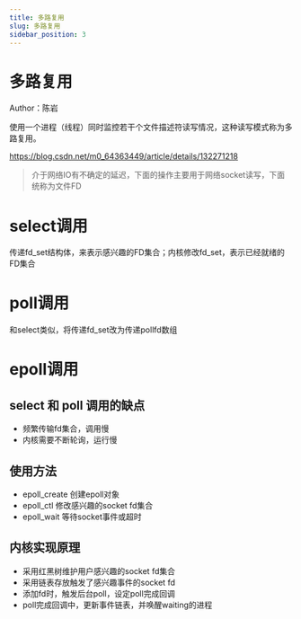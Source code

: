 ```yaml
---
title: 多路复用
slug: 多路复用
sidebar_position: 3
---
```



# 多路复用

Author：陈岩

使用一个进程（线程）同时监控若干个文件描述符读写情况，这种读写模式称为多路复用。

https://blog.csdn.net/m0_64363449/article/details/132271218

> 介于网络IO有不确定的延迟，下面的操作主要用于网络socket读写，下面统称为文件FD

# select调用

传递fd_set结构体，来表示感兴趣的FD集合；内核修改fd_set，表示已经就绪的FD集合

# poll调用

和select类似，将传递fd_set改为传递pollfd数组

# epoll调用

## select 和 poll 调用的缺点

- 频繁传输fd集合，调用慢
- 内核需要不断轮询，运行慢

## 使用方法

- epoll_create 创建epoll对象
- epoll_ctl 修改感兴趣的socket fd集合
- epoll_wait 等待socket事件或超时

## 内核实现原理

- 采用红黑树维护用户感兴趣的socket fd集合
- 采用链表存放触发了感兴趣事件的socket fd
- 添加fd时，触发后台poll，设定poll完成回调
- poll完成回调中，更新事件链表，并唤醒waiting的进程


